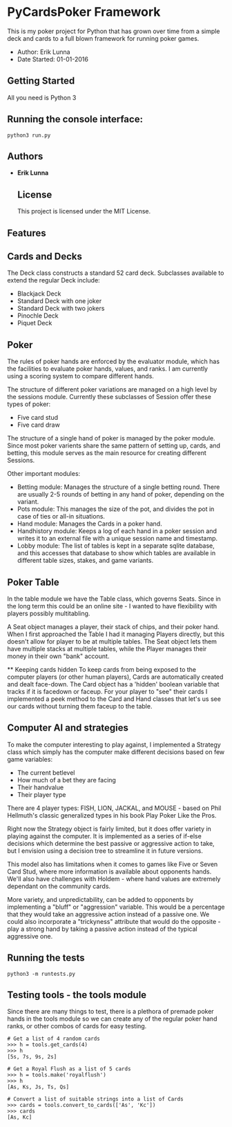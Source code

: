 PyCardsPoker Framework
===============

This is my poker project for Python that has grown over time from a simple deck
and cards to a full blown framework for running poker games. 

* Author: Erik Lunna
* Date Started: 01-01-2016

## Getting Started
All you need is Python 3

## Running the console interface:
```
python3 run.py
```

## Authors
* **Erik Lunna** 

  ## License
  This project is licensed under the MIT License.

Features
----------------
## Cards and Decks
The Deck class constructs a standard 52 card deck. Subclasses available to extend the regular Deck include:
* Blackjack Deck
* Standard Deck with one joker
* Standard Deck with two jokers
* Pinochle Deck
* Piquet Deck

## Poker 
The rules of poker hands are enforced by the evaluator module, which has the
facilities to evaluate poker hands, values, and ranks. I am currently using a
scoring system to compare different hands. 

The structure of different poker variations are managed on a high level by the
sessions module. Currently these subclasses of Session offer these types of poker:
* Five card stud
* Five card draw

The structure of a single hand of poker is managed by the poker module. Since
most poker varients share the same pattern of setting up, cards, and betting,
this module serves as the main resource for creating different Sessions.

Other important modules:
* Betting module: Manages the structure of a single betting round. There are
    usually 2-5 rounds of betting in any hand of poker, depending on the
    variant.
* Pots module: This manages the size of the pot, and divides the pot in case
    of ties or all-in situations.
* Hand module: Manages the Cards in a poker hand.
* Handhistory module: Keeps a log of each hand in a poker session and writes
    it to an external file with a unique session name and timestamp.
* Lobby module: The list of tables is kept in a separate sqlite database,
    and this accesses that database to show which tables are available in
    different table sizes, stakes, and game variants.

## Poker Table
In the table module we have the Table class, which governs Seats. Since in the
long term this could be an online site - I wanted to have flexibility with
players possibly multitabling. 

A Seat object manages a player, their stack of chips, and their poker hand. When 
I first approached the Table I had it managing Players directly, but this
doesn't allow for player to be at multiple tables. The Seat object lets them
have multiple stacks at multiple tables, while the Player manages their money in
their own "bank" account.

** Keeping cards hidden
To keep cards from being exposed to the computer players (or other human
players), Cards are automatically created and dealt face-down. The Card object
has a 'hidden' boolean variable that tracks if it is facedown or faceup. For your player
to "see" their cards I implemented a peek method to the Card and Hand classes
that let's us see our cards without turning them faceup to the table.


## Computer AI and strategies
To make the computer interesting to play against, I implemented a Strategy class
which simply has the computer make different decisions based on few game
variables:
* The current betlevel
* How much of a bet they are facing
* Their handvalue
* Their player type

There are 4 player types: FISH, LION, JACKAL, and MOUSE - based on Phil
Hellmuth's classic generalized types in his book Play Poker Like the Pros.

Right now the Strategy object is fairly limited, but it does offer variety in
playing against the computer. It is implemented as a series of if-else decisions
which determine the best passive or aggressive action to take, but I envision 
using a decision tree to streamline it in future versions.

This model also has limitations when it comes to games like Five or Seven Card
Stud, where more information is available about opponents hands. We'll also have
challenges with Holdem - where hand values are extremely dependant on the
community cards.

More variety, and unpredictability, can be added to opponents by implementing a
"bluff" or "aggression" variable. This would be a percentage that they would take an
aggressive action instead of a passive one. We could also incorporate a
"trickyness" attribute that would do the opposite - play a strong hand by taking
a passive action instead of the typical aggressive one.


## Running the tests
```
python3 -m runtests.py
```

## Testing tools - the tools module
Since there are many things to test, there is a plethora of premade poker hands
in the tools module so we can create any of the regular poker hand ranks, or
other combos of cards for easy testing.
```
# Get a list of 4 random cards
>>> h = tools.get_cards(4) 
>>> h
[5s, 7s, 9s, 2s]

# Get a Royal Flush as a list of 5 cards
>>> h = tools.make('royalflush')
>>> h
[As, Ks, Js, Ts, Qs]

# Convert a list of suitable strings into a list of Cards
>>> cards = tools.convert_to_cards(['As', 'Kc'])  
>>> cards
[As, Kc]
```

